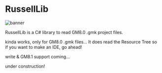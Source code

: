 # RussellLib

![banner](https://github.com/nkrapivin/RussellLib/raw/master/rlib-banner.png)

RussellLib is a C# library to read GM8.0 .gmk project files.


kinda works, only for GM8.0 .gmk files... It does read the Resource Tree so if you want to make an IDE, go ahead!


write & GM8.1 support coming...


under construction!
